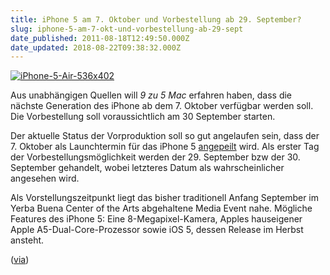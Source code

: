 ```yaml
---
title: iPhone 5 am 7. Oktober und Vorbestellung ab 29. September?
slug: iphone-5-am-7-okt-und-vorbestellung-ab-29-sept
date_published: 2011-08-18T12:49:50.000Z
date_updated: 2018-08-22T09:38:32.000Z
---
```


[![iPhone-5-Air-536x402](//picdump.thafaker.de/2011/08/iPhone-5-Air-536x402-150x150.jpg)](http://picdump.thafaker.de/2011/08/iPhone-5-Air-536x402.jpg)

Aus unabhängigen Quellen will *9 zu 5 Mac* erfahren haben, dass die nächste Generation des iPhone ab dem 7. Oktober verfügbar werden soll. Die Vorbestellung soll voraussichtlich am 30 September starten.

Der aktuelle Status der Vorproduktion soll so gut angelaufen sein, dass der 7. Oktober als Launchtermin für das iPhone 5 [angepeilt](http://9to5mac.com/2011/08/16/apple-currently-plans-to-start-pre-orders-for-next-iphone-on-sept-30-launch-oct-7/) wird. Als erster Tag der Vorbestellungsmöglichkeit werden der 29. September bzw der 30. September gehandelt, wobei letzteres Datum als wahrscheinlicher angesehen wird.

Als Vorstellungszeitpunkt liegt das bisher traditionell Anfang September im Yerba Buena Center of the Arts abgehaltene Media Event nahe. Mögliche Features des iPhone 5: Eine 8-Megapixel-Kamera, Apples hauseigener Apple A5-Dual-Core-Prozessor sowie iOS 5, dessen Release im Herbst ansteht.

([via](http://www.iphonenotes.de/2011/08/17/iphone-5-launch-am-7-oktober-vorbestellung-ab-30-september/))
